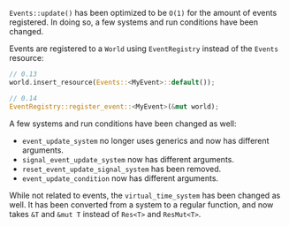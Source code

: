 `Events::update()` has been optimized to be `O(1)` for the amount of events registered. In doing so, a few systems and run conditions have been changed.

Events are registered to a `World` using `EventRegistry` instead of the `Events` resource:

```rust
// 0.13
world.insert_resource(Events::<MyEvent>::default());

// 0.14
EventRegistry::register_event::<MyEvent>(&mut world);
```

A few systems and run conditions have been changed as well:

- `event_update_system` no longer uses generics and now has different arguments.
- `signal_event_update_system` now has different arguments.
- `reset_event_update_signal_system` has been removed.
- `event_update_condition` now has different arguments.

While not related to events, the `virtual_time_system` has been changed as well. It has been converted from a system to a regular function, and now takes `&T` and `&mut T` instead of `Res<T>` and `ResMut<T>`.
